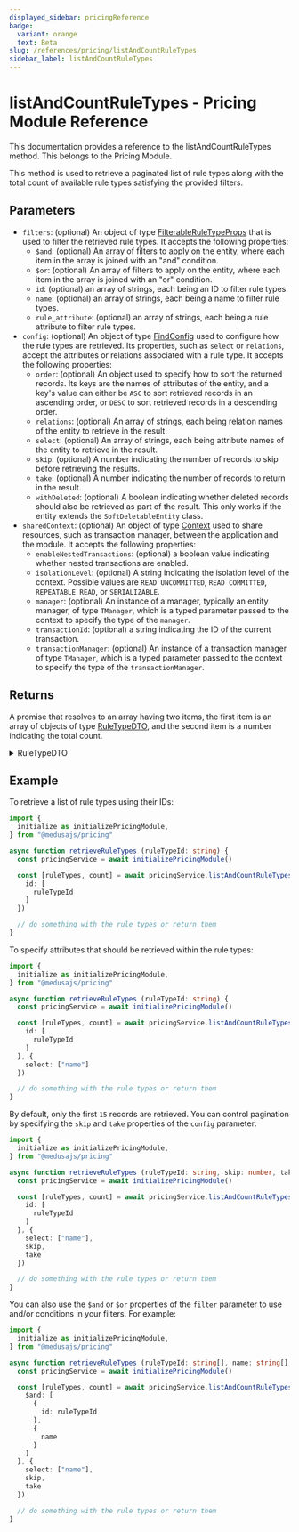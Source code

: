 ```yaml
---
displayed_sidebar: pricingReference
badge:
  variant: orange
  text: Beta
slug: /references/pricing/listAndCountRuleTypes
sidebar_label: listAndCountRuleTypes
---
```


# listAndCountRuleTypes - Pricing Module Reference

This documentation provides a reference to the listAndCountRuleTypes method. This belongs to the Pricing Module.

This method is used to retrieve a paginated list of rule types along with the total count of available rule types satisfying the provided filters.

## Parameters

- `filters`: (optional) An object of type [FilterableRuleTypeProps](../../interfaces/FilterableRuleTypeProps.md) that is used to filter the retrieved rule types. It accepts the following properties:
	- `$and`: (optional) An array of filters to apply on the entity, where each item in the array is joined with an "and" condition.
	- `$or`: (optional) An array of filters to apply on the entity, where each item in the array is joined with an "or" condition.
	- `id`: (optional) an array of strings, each being an ID to filter rule types.
	- `name`: (optional) an array of strings, each being a name to filter rule types.
	- `rule_attribute`: (optional) an array of strings, each being a rule attribute to filter rule types.
- `config`: (optional) An object of type [FindConfig](../../interfaces/FindConfig.md) used to configure how the rule types are retrieved. Its properties, such as `select` or `relations`, accept the attributes or relations associated with a rule type. It accepts the following properties:
	- `order`: (optional) An object used to specify how to sort the returned records. Its keys are the names of attributes of the entity, and a key's value can either be `ASC` to sort retrieved records in an ascending order, or `DESC` to sort retrieved records in a descending order.
	- `relations`: (optional) An array of strings, each being relation names of the entity to retrieve in the result.
	- `select`: (optional) An array of strings, each being attribute names of the entity to retrieve in the result.
	- `skip`: (optional) A number indicating the number of records to skip before retrieving the results.
	- `take`: (optional) A number indicating the number of records to return in the result.
	- `withDeleted`: (optional) A boolean indicating whether deleted records should also be retrieved as part of the result. This only works if the entity extends the `SoftDeletableEntity` class.
- `sharedContext`: (optional) An object of type [Context](../../interfaces/Context.md) used to share resources, such as transaction manager, between the application and the module. It accepts the following properties:
	- `enableNestedTransactions`: (optional) a boolean value indicating whether nested transactions are enabled.
	- `isolationLevel`: (optional) A string indicating the isolation level of the context. Possible values are `READ UNCOMMITTED`, `READ COMMITTED`, `REPEATABLE READ`, or `SERIALIZABLE`.
	- `manager`: (optional) An instance of a manager, typically an entity manager, of type `TManager`, which is a typed parameter passed to the context to specify the type of the `manager`.
	- `transactionId`: (optional) a string indicating the ID of the current transaction.
	- `transactionManager`: (optional) An instance of a transaction manager of type `TManager`, which is a typed parameter passed to the context to specify the type of the `transactionManager`.

## Returns

A promise that resolves to an array having two items, the first item is an array of objects of type [RuleTypeDTO](../../interfaces/RuleTypeDTO.md), 
and the second item is a number indicating the total count.

<details>
<summary>
RuleTypeDTO
</summary>

- `default_priority`: A number indicating the priority of the rule type. This is useful when calculating the price of a price set, and multiple rules satisfy the provided context. The higher the value, the higher the priority of the rule type.
- `id`: A string indicating the ID of the rule type.
- `name`: A string indicating the display name of the rule type.
- `rule_attribute`: A string indicating a unique name used to later identify the rule_attribute. For example, it can be used in the `context` parameter of the `calculatePrices` method to specify a rule for calculating the price.

</details>

## Example

To retrieve a list of rule types using their IDs:

```ts
import { 
  initialize as initializePricingModule,
} from "@medusajs/pricing"

async function retrieveRuleTypes (ruleTypeId: string) {
  const pricingService = await initializePricingModule()

  const [ruleTypes, count] = await pricingService.listAndCountRuleTypes({
    id: [
      ruleTypeId
    ]
  })

  // do something with the rule types or return them
}
```

To specify attributes that should be retrieved within the rule types:

```ts
import { 
  initialize as initializePricingModule,
} from "@medusajs/pricing"

async function retrieveRuleTypes (ruleTypeId: string) {
  const pricingService = await initializePricingModule()

  const [ruleTypes, count] = await pricingService.listAndCountRuleTypes({
    id: [
      ruleTypeId
    ]
  }, {
    select: ["name"]
  })

  // do something with the rule types or return them
}
```

By default, only the first `15` records are retrieved. You can control pagination by specifying the `skip` and `take` properties of the `config` parameter:

```ts
import { 
  initialize as initializePricingModule,
} from "@medusajs/pricing"

async function retrieveRuleTypes (ruleTypeId: string, skip: number, take: number) {
  const pricingService = await initializePricingModule()

  const [ruleTypes, count] = await pricingService.listAndCountRuleTypes({
    id: [
      ruleTypeId
    ]
  }, {
    select: ["name"],
    skip,
    take
  })

  // do something with the rule types or return them
}
```

You can also use the `$and` or `$or` properties of the `filter` parameter to use and/or conditions in your filters. For example:

```ts
import { 
  initialize as initializePricingModule,
} from "@medusajs/pricing"

async function retrieveRuleTypes (ruleTypeId: string[], name: string[], skip: number, take: number) {
  const pricingService = await initializePricingModule()

  const [ruleTypes, count] = await pricingService.listAndCountRuleTypes({
    $and: [
      {
        id: ruleTypeId
      },
      {
        name
      }
    ]
  }, {
    select: ["name"],
    skip,
    take
  })

  // do something with the rule types or return them
}
```
